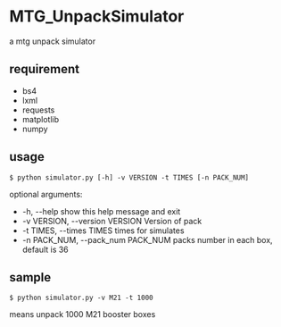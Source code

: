 # MTG_UnpackSimulator
a mtg unpack simulator

## requirement
- bs4
- lxml
- requests
- matplotlib
- numpy

## usage
```shell
$ python simulator.py [-h] -v VERSION -t TIMES [-n PACK_NUM]
```
optional arguments:
  - -h, --help              show this help message and exit
  - -v VERSION, --version   VERSION
                          Version of pack
  - -t TIMES, --times       TIMES
                          times for simulates
  - -n PACK_NUM, --pack_num PACK_NUM
                          packs number in each box, default is 36 
## sample

```shell
$ python simulator.py -v M21 -t 1000
```
means unpack 1000 M21 booster boxes
